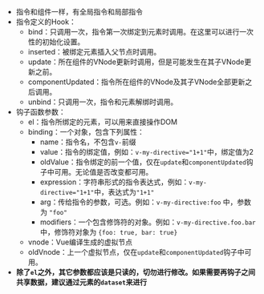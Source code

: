 - 指令和组件一样，有全局指令和局部指令
- 指令定义的Hook：
  - bind：只调用一次，指令第一次绑定到元素时调用。在这里可以进行一次性的初始化设置。
  - inserted：被绑定元素插入父节点时调用。
  - update：所在组件的VNode更新时调用，但是可能发生在其子VNode更新之前。
  - componentUpdated：指令所在组件的VNode及其子VNode全部更新之后调用。
  - unbind：只调用一次，指令和元素解绑时调用。
- 钩子函数参数：
  - el：指令所绑定的元素，可以用来直接操作DOM
  - binding：一个对象，包含下列属性：
    - name：指令名，不包含`v-`前缀
    - value：指令的绑定值，例如：`v-my-directive="1+1"`中，绑定值为2
    - oldValue：指令绑定的前一个值，仅在`update`和`componentUpdated`钩子中可用。无论值是否改变都可用。
    - expression：字符串形式的指令表达式，例如：`v-my-directive="1+1"`中，表达式为`"1+1"`
    - arg：传给指令的参数，可选。例如：`v-my-directive:foo` 中，参数为 `"foo"`
    - modifiers：一个包含修饰符的对象。例如：`v-my-directive.foo.bar`中，修饰符对象为 `{foo: true, bar: true}`
  - vnode：Vue编译生成的虚拟节点
  - oldVnode：上一个虚拟节点，仅在`update`和`componentUpdated`钩子中可用。
- **除了`el`之外，其它参数都应该是只读的，切勿进行修改。如果需要再钩子之间共享数据，建议通过元素的`dataset`来进行**